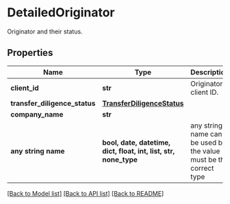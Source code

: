 # DetailedOriginator

Originator and their status.

## Properties
Name | Type | Description | Notes
------------ | ------------- | ------------- | -------------
**client_id** | **str** | Originator’s client ID. | 
**transfer_diligence_status** | [**TransferDiligenceStatus**](TransferDiligenceStatus.md) |  | 
**company_name** | **str** |  | 
**any string name** | **bool, date, datetime, dict, float, int, list, str, none_type** | any string name can be used but the value must be the correct type | [optional]

[[Back to Model list]](../README.md#documentation-for-models) [[Back to API list]](../README.md#documentation-for-api-endpoints) [[Back to README]](../README.md)


